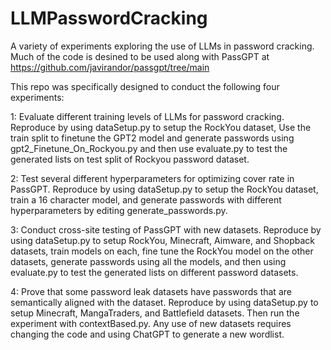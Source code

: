 # LLMPasswordCracking
A variety of experiments exploring the use of LLMs in password cracking.
Much of the code is desined to be used along with PassGPT at https://github.com/javirandor/passgpt/tree/main

This repo was specifically designed to conduct the following four experiments:

1: Evaluate different training levels of LLMs for password cracking. 
  Reproduce by using dataSetup.py to setup the RockYou dataset, Use the train split to finetune the GPT2 model and generate passwords using gpt2_Finetune_On_Rockyou.py and then use evaluate.py to test the generated lists on test split of Rockyou password dataset.

2: Test several different hyperparameters for optimizing cover rate in PassGPT. 
  Reproduce by using dataSetup.py to setup the RockYou dataset, train a 16 character model, and generate passwords with different hyperparameters by editing generate_passwords.py.

3: Conduct cross-site testing of PassGPT with new datasets.
  Reproduce by using dataSetup.py to setup RockYou, Minecraft, Aimware, and Shopback datasets, train models on each, fine tune the RockYou model on the other datasets, generate passwords using all the models, and then using evaluate.py to test the generated lists on different password datasets.

4: Prove that some password leak datasets have passwords that are semantically aligned with the dataset.
  Reproduce by using dataSetup.py to setup Minecraft, MangaTraders, and Battlefield datasets. Then run the experiment with contextBased.py. Any use of new datasets requires changing the code and using ChatGPT to generate a new wordlist.
